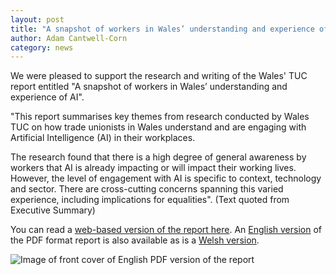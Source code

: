```yaml
---
layout: post
title: "A snapshot of workers in Wales’ understanding and experience of AI"
author: Adam Cantwell-Corn
category: news
---
```

We were pleased to support the research and writing of the Wales' TUC report entitled "A snapshot of workers in Wales’ understanding and experience of AI".

<!--more-->

"This report summarises key themes from research conducted by Wales TUC on how trade unionists in Wales understand and are engaging with Artificial Intelligence (AI) in their workplaces.

The research found that there is a high degree of general awareness by workers that AI is already impacting or will impact their working lives. However, the level of engagement with AI is specific to context, technology and sector. There are cross-cutting concerns spanning this varied experience, including implications for equalities". (Text quoted from Executive Summary)

You can read a [web-based version of the report here](https://www.tuc.org.uk/research-analysis/reports/snapshot-workers-wales-understanding-and-experience-ai?page=0#section_header).  An [English version](https://www.tuc.org.uk/sites/default/files/2024-01/ENG%20Workers%20in%20Wales%27%20understanding%20and%20experience%20of%20AI%20-%20Wales%20TUC_1.pdf) of the PDF format report is also available as is a [Welsh version](https://www.tuc.org.uk/sites/default/files/2024-01/CYM%20Workers%20in%20Wales%27%20understanding%20and%20experience%20of%20AI%20-%20TUC%20Cymru_1.pdf).

![Image of front cover of English PDF version of the report]({{site.baseurl}}/assets/blog/2024-01-wales-tuc.png)